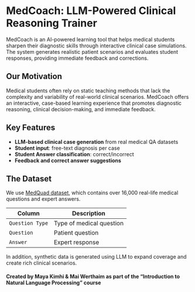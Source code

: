# MedCoach: LLM-Powered Clinical Reasoning Trainer 

MedCoach is an AI-powered learning tool that helps medical students sharpen their diagnostic skills through interactive clinical case simulations. 
The system generates realistic patient scenarios and evaluates student responses, providing immediate feedback and corrections.

## Our Motivation

Medical students often rely on static teaching methods that lack the complexity and variability of real-world clinical scenarios. MedCoach offers an interactive, case-based learning experience that promotes diagnostic reasoning, clinical decision-making, and immediate feedback.

## Key Features

- **LLM-based clinical case generation** from real medical QA datasets
- **Student input**: free-text diagnosis per case
- **Student Answer classification**: correct/incorrect
- **Feedback and correct answer suggestions**

## The Dataset

We use [MedQuad dataset](https://www.kaggle.com/datasets/thedevastator/comprehensive-medical-q-a-dataset?resource=download), which contains over 16,000 real-life medical questions and expert answers.

| Column | Description |
|--------|-------------|
| `Question Type` | Type of medical question | String |
| `Question` | Patient question | String |
| `Answer` | Expert response | String |

In addition, synthetic data is generated using LLM to expand coverage and create rich clinical scenarios.

#### Created by Maya Kimhi & Mai Werthaim as part of the “Introduction to Natural Language Processing” course
